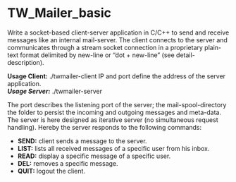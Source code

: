 # TW_Mailer_basic
Write a socket-based client-server application in C/C++ to send and receive messages like an internal mail-server.  The client connects to the server and communicates through a stream socket connection in a proprietary plain-text format delimited by new-line or “dot + new-line” (see detail-description).

**Usage Client:** ./twmailer-client <ip> <port>   IP and port define the address of the server application.  
***Usage Server:*** ./twmailer-server <port> <mail-spool-directoryname>  

The port describes the listening port of the server; the mail-spool-directory the folder to persist the incoming and outgoing messages and meta-data. The server is here designed as iterative server (no simultaneous request handling).
Hereby the server responds to the following commands: 
- **SEND:** client sends a message to the server. 
- **LIST:** lists all received messages of a specific user from his inbox. 
- **READ:** display a specific message of a specific user. 
- **DEL:** removes a specific message.
- **QUIT:** logout the client.
